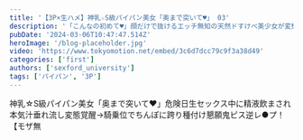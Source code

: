 ```yaml
---
title: '【3P×生ハメ】神乳☆S級パイパン美女「奥まで突いて♥」 03'
description: '「こんなの初めて♥」顔だけで抜けるエッチ無知の天然ドすけべ美少女が変態本性覚醒☆白濁まんこ大洪水でアへ顔悶絶痙攣イキ【モザ無】'
pubDate: '2024-03-06T10:47:47.514Z'
heroImage: '/blog-placeholder.jpg'
video: 'https://www.tokyomotion.net/embed/3c6d7dcc79c9f3a38d49'
categories: ['first']
authors: ['sexford_university']
tags: ['パイパン', '3P']
---
```


神乳☆S級パイパン美女「奥まで突いて♥」危険日生セックス中に精液飲まされ本気汁垂れ流し変態覚醒→騎乗位でちんぽに跨り種付け懇願鬼ピス逆レ●プ！【モザ無